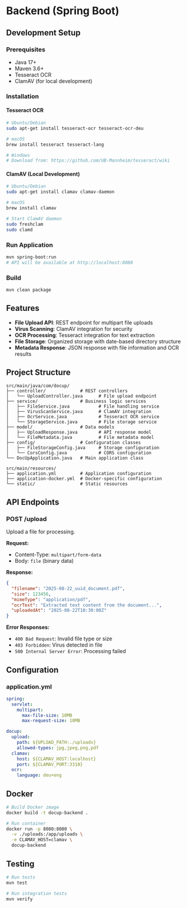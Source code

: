 # Backend (Spring Boot)

## Development Setup

### Prerequisites
- Java 17+
- Maven 3.6+
- Tesseract OCR
- ClamAV (for local development)

### Installation

#### Tesseract OCR
```bash
# Ubuntu/Debian
sudo apt-get install tesseract-ocr tesseract-ocr-deu

# macOS
brew install tesseract tesseract-lang

# Windows
# Download from: https://github.com/UB-Mannheim/tesseract/wiki
```

#### ClamAV (Local Development)
```bash
# Ubuntu/Debian
sudo apt-get install clamav clamav-daemon

# macOS
brew install clamav

# Start ClamAV daemon
sudo freshclam
sudo clamd
```

### Run Application
```bash
mvn spring-boot:run
# API will be available at http://localhost:8080
```

### Build
```bash
mvn clean package
```

## Features

- **File Upload API**: REST endpoint for multipart file uploads
- **Virus Scanning**: ClamAV integration for security
- **OCR Processing**: Tesseract integration for text extraction
- **File Storage**: Organized storage with date-based directory structure
- **Metadata Response**: JSON response with file information and OCR results

## Project Structure

```
src/main/java/com/docup/
├── controller/             # REST controllers
│   └── UploadController.java      # File upload endpoint
├── service/                # Business logic services
│   ├── FileService.java           # File handling service
│   ├── VirusScanService.java      # ClamAV integration
│   ├── OcrService.java            # Tesseract OCR service
│   └── StorageService.java        # File storage service
├── model/                  # Data models
│   ├── UploadResponse.java        # API response model
│   └── FileMetadata.java          # File metadata model
├── config/                 # Configuration classes
│   ├── FileStorageConfig.java     # Storage configuration
│   └── CorsConfig.java            # CORS configuration
└── DocUpApplication.java   # Main application class

src/main/resources/
├── application.yml         # Application configuration
├── application-docker.yml  # Docker-specific configuration
└── static/                 # Static resources
```

## API Endpoints

### POST /upload
Upload a file for processing.

**Request:**
- Content-Type: `multipart/form-data`
- Body: `file` (binary data)

**Response:**
```json
{
  "filename": "2025-08-22_uuid_document.pdf",
  "size": 123456,
  "mimeType": "application/pdf",
  "ocrText": "Extracted text content from the document...",
  "uploadedAt": "2025-08-22T10:30:00Z"
}
```

**Error Responses:**
- `400 Bad Request`: Invalid file type or size
- `403 Forbidden`: Virus detected in file
- `500 Internal Server Error`: Processing failed

## Configuration

### application.yml
```yaml
spring:
  servlet:
    multipart:
      max-file-size: 10MB
      max-request-size: 10MB

docup:
  upload:
    path: ${UPLOAD_PATH:./uploads}
    allowed-types: jpg,jpeg,png,pdf
  clamav:
    host: ${CLAMAV_HOST:localhost}
    port: ${CLAMAV_PORT:3310}
  ocr:
    language: deu+eng
```

## Docker

```bash
# Build Docker image
docker build -t docup-backend .

# Run container
docker run -p 8080:8080 \
  -v ./uploads:/app/uploads \
  -e CLAMAV_HOST=clamav \
  docup-backend
```

## Testing

```bash
# Run tests
mvn test

# Run integration tests
mvn verify
```

